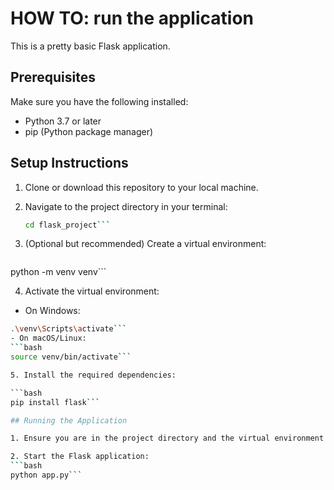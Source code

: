 # HOW TO: run the application

This is a pretty basic Flask application.

## Prerequisites

Make sure you have the following installed:

- Python 3.7 or later
- pip (Python package manager)

## Setup Instructions

1. Clone or download this repository to your local machine.

2. Navigate to the project directory in your terminal:
   ```bash
   cd flask_project```

3. (Optional but recommended) Create a virtual environment:
    ```bash
python -m venv venv```

4. Activate the virtual environment:

- On Windows:
```bash
.\venv\Scripts\activate```
- On macOS/Linux:
```bash
source venv/bin/activate```

5. Install the required dependencies:

```bash
pip install flask```

## Running the Application

1. Ensure you are in the project directory and the virtual environment is activated.

2. Start the Flask application:
```bash
python app.py```